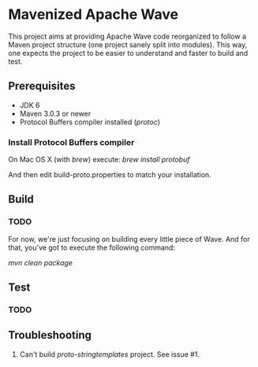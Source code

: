 Mavenized Apache Wave
====================

This project aims at providing Apache Wave code reorganized to follow a  Maven project structure (one project sanely split into modules).
This way, one expects the project to be easier to understand and faster to build and test.

## Prerequisites ##
- JDK 6
- Maven 3.0.3 or newer
- Protocol Buffers compiler installed (_protoc_)

### Install Protocol Buffers compiler ###

On Mac OS X (with _brew_) execute: _brew install protobuf_

And then edit build-proto.properties to match your installation.

## Build ##

### TODO ###

For now, we're just focusing on building every little piece of Wave. And for that, you've got to execute the following command:

_mvn clean package_

## Test ##

### TODO ###

## Troubleshooting ##

1. Can't build _proto-stringtemplates_ project.
See issue #1.
